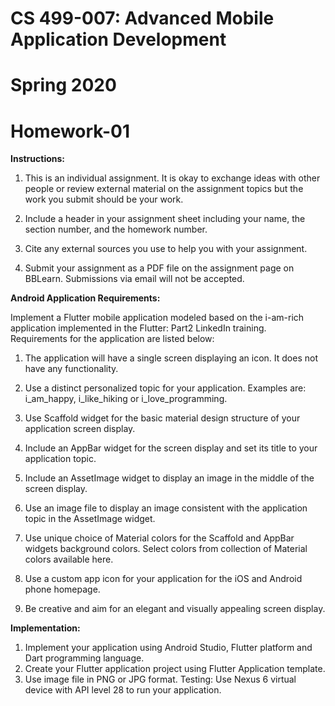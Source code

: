 # CS 499-007: Advanced Mobile Application Development
# Spring 2020
# Homework-01

**Instructions:**

1) This is an individual assignment. It is okay to exchange ideas with other people or review
external material on the assignment topics but the work you submit should be your work.

2) Include a header in your assignment sheet including your name, the section number, and
the homework number.

3) Cite any external sources you use to help you with your assignment.

4) Submit your assignment as a PDF file on the assignment page on BBLearn. Submissions
via email will not be accepted.

**Android Application Requirements:**

Implement a Flutter mobile application modeled based on the i-am-rich application
implemented in the Flutter: Part2 LinkedIn training. Requirements for the application are
listed below:

1. The application will have a single screen displaying an icon. It does not have any
functionality.

2. Use a distinct personalized topic for your application. Examples are: i_am_happy,
i_like_hiking or i_love_programming.

3. Use Scaffold widget for the basic material design structure of your application
screen display.

4. Include an AppBar widget for the screen display and set its title to your application
topic.

5. Include an AssetImage widget to display an image in the middle of the screen
display.

6. Use an image file to display an image consistent with the application topic in the
AssetImage widget.

7. Use unique choice of Material colors for the Scaffold and AppBar widgets
background colors. Select colors from collection of Material colors available here.

8. Use a custom app icon for your application for the iOS and Android phone
homepage.

9. Be creative and aim for an elegant and visually appealing screen display.


**Implementation:**

1. Implement your application using Android Studio, Flutter platform and Dart
programming language.
2. Create your Flutter application project using Flutter Application template.
3. Use image file in PNG or JPG format.
Testing: Use Nexus 6 virtual device with API level 28 to run your application.
